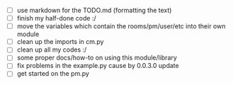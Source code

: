 - [ ] use markdown for the TODO.md (formatting the text)
- [ ] finish my half-done code :/
- [ ] move the variables which contain the rooms/pm/user/etc into their own module
- [ ] clean up the imports in cm.py
- [ ] clean up all my codes :/
- [ ] some proper docs/how-to on using this module/library
- [ ] fix problems in the example.py cause by 0.0.3.0 update
- [ ] get started on the pm.py
